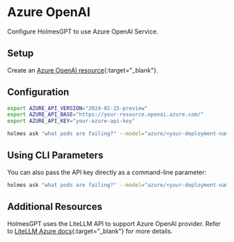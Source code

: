 # Azure OpenAI

Configure HolmesGPT to use Azure OpenAI Service.

## Setup

Create an [Azure OpenAI resource](https://learn.microsoft.com/en-us/azure/ai-services/openai/how-to/create-resource?pivots=web-portal#create-a-resource){:target="_blank"}.

## Configuration

```bash
export AZURE_API_VERSION="2024-02-15-preview"
export AZURE_API_BASE="https://your-resource.openai.azure.com/"
export AZURE_API_KEY="your-azure-api-key"

holmes ask "what pods are failing?" --model="azure/<your-deployment-name>"
```

## Using CLI Parameters

You can also pass the API key directly as a command-line parameter:

```bash
holmes ask "what pods are failing?" --model="azure/<your-deployment-name>" --api-key="your-api-key"
```

## Additional Resources

HolmesGPT uses the LiteLLM API to support Azure OpenAI provider. Refer to [LiteLLM Azure docs](https://litellm.vercel.app/docs/providers/azure){:target="_blank"} for more details.
